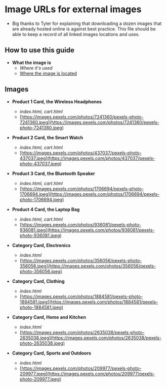# Image URLs for external images  
- Big thanks to Tyler for explaining that downloading a dozen images that are already hosted online is against best practice. This file should be able to keep a record of all linked images locations and uses.  

## How to use this guide  
- **What the image is**
    - *Where it's used*
    - [Where the image is located](#how-to-use-this-guide)  

## Images  
- **Product 1 Card, the Wireless Headphones**  
    - *index.html, cart.html*  
    - [https://images.pexels.com/photos/7241360/pexels-photo-7241360.jpeg](https://images.pexels.com/photos/7241360/pexels-photo-7241360.jpeg)  

- **Product 2 Card, the Smart Watch**  
    - *index.html, cart.html*
    - [https://images.pexels.com/photos/437037/pexels-photo-437037.jpeg](https://images.pexels.com/photos/437037/pexels-photo-437037.jpeg)  

- **Product 3 Card, the Bluetooth Speaker**
    - *index.html, cart.html*  
    - [https://images.pexels.com/photos/1706694/pexels-photo-1706694.jpeg](https://images.pexels.com/photos/1706694/pexels-photo-1706694.jpeg)
 
 - **Product 4 Card, the Laptop Bag**  
    - *index.html, cart.html*  
    - [https://images.pexels.com/photos/936081/pexels-photo-936081.jpeg](https://images.pexels.com/photos/936081/pexels-photo-936081.jpeg)

- **Category Card, Electronics**  
    - *index.html*  
    - [https://images.pexels.com/photos/356056/pexels-photo-356056.jpeg](https://images.pexels.com/photos/356056/pexels-photo-356056.jpeg)  

- **Category Card, Clothing**  
    - *index.html*  
    - [https://images.pexels.com/photos/1884581/pexels-photo-1884581.jpeg](https://images.pexels.com/photos/1884581/pexels-photo-1884581.jpeg)

- **Category Card, Home and Kitchen**
    - *index.html*  
    - [https://images.pexels.com/photos/2635038/pexels-photo-2635038.jpeg](https://images.pexels.com/photos/2635038/pexels-photo-2635038.jpeg)  

- **Category Card, Sports and Outdoors**  
    - *index.html*  
    - [https://images.pexels.com/photos/209977/pexels-photo-209977.jpeg](https://images.pexels.com/photos/209977/pexels-photo-209977.jpeg)